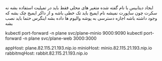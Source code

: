ایجاد دیتابیس با نام گفته شده
متغیر های محلی فقط باید در تمپلیت استفاده بشه نه سکرت چون ساپورت نمیشه
نام ایمیج باید تک خطی باشه و از داکر ایمیج چک بشه که وجود داشته باشه
اجازه دسترسی به پوشه والیوم ها داده بشه
اینگرس حتما باید نصب بشه

kubectl port-forward -n plane svc/plane-minio 9000:9090
kubectl port-forward -n plane svc/plane-web 3000:3000


appHost: plane.82.115.21.193.nip.io
minioHost: minio.82.115.21.193.nip.io
rabbitmqHost: rabbit.82.115.21.193.nip.io